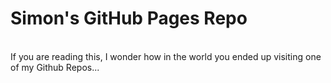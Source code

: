 # Simon's GitHub Pages Repo
<br>
If you are reading this, I wonder how in the world you ended up visiting one of my Github Repos...
